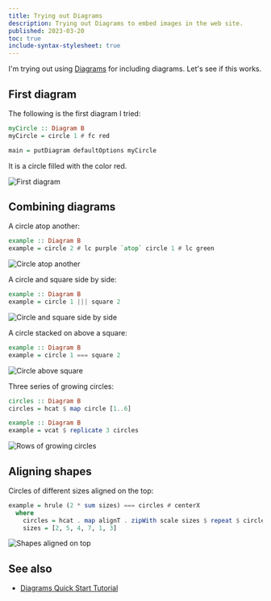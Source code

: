 ```yaml
---
title: Trying out Diagrams
description: Trying out Diagrams to embed images in the web site.
published: 2023-03-20
toc: true
include-syntax-stylesheet: true
---
```


I'm trying out using [Diagrams] for including diagrams.  Let's see if this works.

[Diagrams]: https://diagrams.github.io/

## First diagram

The following is the first diagram I tried:

```haskell
myCircle :: Diagram B
myCircle = circle 1 # fc red

main = putDiagram defaultOptions myCircle
```

It is a circle filled with the color red.

![First diagram](/diagrams/article/diagrams/first.svg)

## Combining diagrams

A circle atop another:

```haskell
example :: Diagram B
example = circle 2 # lc purple `atop` circle 1 # lc green
```

![Circle atop another](/diagrams/article/diagrams/combine1.svg)

A circle and square side by side:

```haskell
example :: Diagram B
example = circle 1 ||| square 2
```

![Circle and square side by side](/diagrams/article/diagrams/combine2.svg)

A circle stacked on above a square:

```haskell
example :: Diagram B
example = circle 1 === square 2
```

![Circle above square](/diagrams/article/diagrams/combine3.svg)

Three series of growing circles:

```haskell
circles :: Diagram B
circles = hcat $ map circle [1..6]

example :: Diagram B
example = vcat $ replicate 3 circles
```

![Rows of growing circles](/diagrams/article/diagrams/combine4.svg)

## Aligning shapes

Circles of different sizes aligned on the top:

```haskell
example = hrule (2 * sum sizes) === circles # centerX
  where
    circles = hcat . map alignT . zipWith scale sizes $ repeat $ circle 1
    sizes = [2, 5, 4, 7, 1, 3]
```

![Shapes aligned on top](/diagrams/article/diagrams/align.svg)

## See also

*   [Diagrams Quick Start Tutorial](https://diagrams.github.io/doc/quickstart.html)
